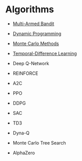 # Algorithms

- [Multi-Armed Bandit](./multi_armed_bandit)
- [Dynamic Programming](./dynamic_programming)
- [Monte Carlo Methods](./monte_carlo_methods)
- [Temporal-Difference Learning](./temporal_difference_learning)
- Deep Q-Network

- REINFORCE
- A2C
- PPO
- DDPG
- SAC
- TD3
- Dyna-Q
- Monte Carlo Tree Search
- AlphaZero

